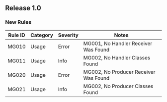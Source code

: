 ## Release 1.0

### New Rules

| Rule ID | Category | Severity | Notes                                 |
|---------|----------|----------|---------------------------------------|
| MG010   | Usage    | Error    | MG001, No Handler Receiver Was Found  |
| MG011   | Usage    | Info     | MG002, No Handler Classes Found       |
| MG020   | Usage    | Error    | MG002, No Producer Receiver Was Found |
| MG021   | Usage    | Info     | MG002, No Producer Classes Found      |

